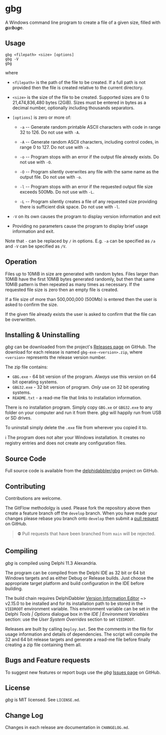 # gbg

A Windows command line program to create a file of a given size, filled with ***g***ar***b***a***g***e.

## Usage

    gbg <filepath> <size> [options]
    gbg -V
    gbg

where

* `<filepath>` is the path of the file to be created. If a full path is not provided then the file is created relative to the current directory.

* `<size>` is the size of the file to be created. Supported sizes are 0 to 21,474,836,480 bytes (2GiB). Sizes must be entered in bytes as a decimal number, optionally including thousands separators.

* `[options]` is zero or more of:

    * `-a` -- Generate random printable ASCII characters with code in range 32 to 126. Do not use with `-A`.

    * `-A` -- Generate random ASCII characters, including control codes, in range 0 to 127. Do not use with `-a`.

    * `-o` -- Program stops with an error if the output file already exists. Do not use with `-O`.

    * `-O` -- Program silently overwrites any file with the same name as the output file. Do not use with `-o`.

    * `-l` -- Program stops with an error if the requested output file size exceeds 500Mb. Do not use with `-L`.

    * `-L` -- Program silently creates a file of any requested size providing there is sufficient disk space. Do not use with `-l`.

* `-V` on its own causes the program to display version information and exit

* Providing no parameters cause the program to display brief usage information and exit.

Note that `-` can be replaced by `/` in options. E.g. `-a` can be specified as `/a` and `-V` can be specified as `/V`.

## Operation

Files up to 10MiB in size are generated with random bytes. Files larger than 10MiB have the first 10MiB bytes generated randomly, but then that same 10MiB pattern is then repeated as many times as necessary. If the requested file size is zero then an empty file is created.

If a file size of more than 500,000,000 (500Mb) is entered then the user is asked to confirm the size.

If the given file already exists the user is asked to confirm that the file can be overwritten.

## Installing & Uninstalling

_gbg_ can be downloaded from the project's [Releases page](https://github.com/delphidabbler/gbg/releases) on GitHub. The download for each release is named `gbg-exe-<version>.zip`, where `<version>` represents the release version number. 

The zip file contains:

* `GBG.exe` - 64 bit version of the program. _Always_ use this version on 64 bit operating systems.
* `GBG32.exe` - 32 bit version of program. _Only_ use on 32 bit operating systems.
* `README.txt` - a read-me file that links to installation information.

There is no installation program. Simply copy `GBG.xe` or `GBG32.exe` to any folder on your computer and run it from there. _gbg_ will happily run from USB or SD drives.

To uninstall simply delete the `.exe` file from wherever you copied it to.

:information_source: The program does not alter your Windows installation. It creates no registry entries and does not create any configuration files.

## Source Code

Full source code is available from the [delphidabbler/gbg](https://github.com/delphidabbler/gbg) project on GitHub.

## Contributing

Contributions are welcome.

The GitFlow methodolgy is used. Please fork the repository above then create a feature branch off the `develop` branch. When you have made your changes please rebase you branch onto `develop` then submit a [pull request](https://github.com/delphidabbler/gbg/pulls) on GitHub.

> :no_entry: Pull requests that have been branched from `main` will be rejected.

## Compiling

_gbg_ is compiled using Delphi 11.3 Alexandria. 

The program can be compiled from the Delphi IDE as 32 bit or 64 bit Windows targets and as either Debug or Release builds. Just choose the appropriate target platform and build configuration in the IDE before building.

The build chain requires DelphiDabbler [Version Information Editor](https://delphidabbler.com/software/vied) ~> v2.15.0 to be installed and for its installation path to be stored in the `VIEDROOT` environment variable. This environment variable can be set in the Delphi _Tools | Options_ dialogue box in the _IDE | Environment Variables_ section: use the _User System Overrides_ section to set `VIEDROOT`.

Releases are built by calling `Deploy.bat`. See the comments in the file for usage information and details of dependencies. The script will compile the 32 and 64 bit release targets and generate a read-me file before finally creating a zip file containing them all.

## Bugs and Feature requests

To suggest new features or report bugs use the _gbg_ [Issues page](https://github.com/delphidabbler/gbg/issues) on GitHub.

## License

_gbg_ is MIT licensed. See `LICENSE.md`.

## Change Log

Changes in each release are documentation in `CHANGELOG.md`.

